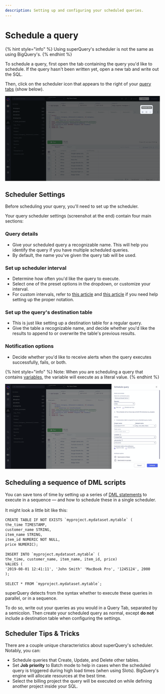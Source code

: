 ```yaml
---
description: Setting up and configuring your scheduled queries.
---
```


# Schedule a query

{% hint style="info" %}
Using superQuery's scheduler is not the same as using BigQuery's.&#x20;
{% endhint %}

To schedule a query, first open the tab containing the query you'd like to schedule. If the query hasn't been written yet, open a new tab and write out the SQL.

Then, click on the scheduler icon that appears to the right of your [query tabs](../superquery-editor/query-tabs.md) (show below).

<!-- markdownlint-disable-next-line -->
![](<../.gitbook/assets/image (78).png>)

## Scheduler Settings

Before scheduling your query, you'll need to set up the scheduler.

Your query scheduler settings (screenshot at the end) contain four main sections:

### Query details&#x20;

* Give your scheduled query a recognizable name. This will help you identify the query if you have multiple scheduled queries.&#x20;
* By default, the name you've given the query tab will be used.&#x20;

### Set up scheduler interval &#x20;

* Determine how often you'd like the query to execute.&#x20;
* Select one of the preset options in the dropdown, or customize your interval.
* For custom intervals, refer to [this article](http://www.quartz-scheduler.org/documentation/quartz-2.3.0/tutorials/crontrigger.html) and [this article](https://www.freeformatter.com/cron-expression-generator-quartz.html) if you need help setting up the proper notation.&#x20;

### Set up the query's destination table&#x20;

* This is just like setting up a destination table for a regular query.&#x20;
* Give the table a recognizable name, and decide whether you'd like the results to append to or overwrite the table's previous results.

### Notification options   <a href="notification-options" id="notification-options"></a>

* Decide whether you'd like to receive alerts when the query executes successfully, fails, or both.

{% hint style="info" %}
Note: When you are scheduling a query that contains [variables](../superquery-editor/variables.md), the variable will execute as a literal value.
{% endhint %}

<!-- markdownlint-disable-next-line -->
![](<../.gitbook/assets/image (79).png>)

## Scheduling a sequence of DML scripts

You can save tons of time by setting up a series of [DML statements](https://cloud.google.com/bigquery/docs/reference/standard-sql/dml-syntax) to execute in a sequence &mdash; and how to schedule these in a single scheduler.  \
\
It might look a little bit like this:

```
CREATE TABLE IF NOT EXISTS `myproject.mydataset.mytable` (
the_time TIMESTAMP,
customer_name STRING,
item_name STRING,
item_id NUMERIC NOT NULL,
price NUMERIC);

INSERT INTO `myproject.mydataset.mytable` (
the_time, customer_name, item_name, item_id, price)
VALUES (
'2019-08-01 12:41:11', 'John Smith' 'MacBook Pro', '1245124', 2000
);

SELECT * FROM `myproject.mydataset.mytable`;
```

superQuery detects from the syntax whether to execute these queries in parallel, or in a sequence.

To do so, write out your queries as you would in a Query Tab, separated by a semicolon. Then create your scheduled query as normal, except **do not** include a destination table when configuring the settings.

## Scheduler Tips & Tricks <a href="scheduler-tips--tricks" id="scheduler-tips--tricks"></a>

There are a couple unique characteristics about superQuery's scheduler. Notably, you can:

* Schedule queries that Create, Update, and Delete other tables.
* Set **Job priority** to Batch mode to help in cases when the scheduled query is triggered during high load times (when using Slots). BigQuery's engine will allocate resources at the best time.
* Select the billing project the query will be executed on while defining another project inside your SQL.
